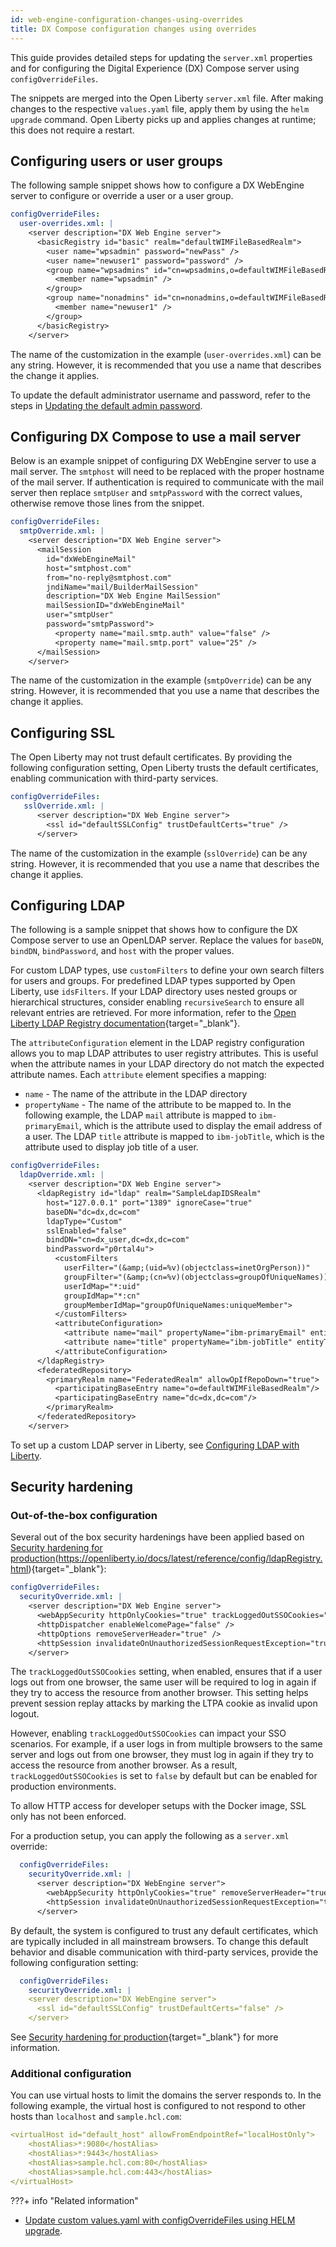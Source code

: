 ```yaml
---
id: web-engine-configuration-changes-using-overrides
title: DX Compose configuration changes using overrides
---
```


This guide provides detailed steps for updating the `server.xml` properties and for configuring the Digital Experience (DX) Compose server using `configOverrideFiles`.

The snippets are merged into the Open Liberty `server.xml` file. After making changes to the respective `values.yaml` file, apply them by using the `helm upgrade` command. Open Liberty picks up and applies changes at runtime; this does not require a restart.

## Configuring users or user groups

The following sample snippet shows how to configure a DX WebEngine server to configure or override a user or a user group.

```yaml
configOverrideFiles:
  user-overrides.xml: |
    <server description="DX Web Engine server"> 
      <basicRegistry id="basic" realm="defaultWIMFileBasedRealm"> 
        <user name="wpsadmin" password="newPass" />
        <user name="newuser1" password="password" />
        <group name="wpsadmins" id="cn=wpsadmins,o=defaultWIMFileBasedRealm">
          <member name="wpsadmin" />
        </group>
        <group name="nonadmins" id="cn=nonadmins,o=defaultWIMFileBasedRealm">
          <member name="newuser1" />
        </group>
      </basicRegistry> 
    </server>
```

The name of the customization in the example (`user-overrides.xml`) can be any string. However, it is recommended that you use a name that describes the change it applies.

To update the default administrator username and password, refer to the steps in [Updating the default admin password](update_wpsadmin_password.md).

## Configuring DX Compose to use a mail server

Below is an example snippet of configuring DX WebEngine server to use a mail server. The `smtphost` will need to be replaced with the proper hostname of the mail server. If authentication is required to communicate with the mail server then replace `smtpUser` and `smtpPassword` with the correct values, otherwise remove those lines from the snippet.

```yaml
configOverrideFiles:
  smtpOverride.xml: | 
    <server description="DX Web Engine server">
      <mailSession
        id="dxWebEngineMail"
        host="smtphost.com"
        from="no-reply@smtphost.com"
        jndiName="mail/BuilderMailSession"
        description="DX Web Engine MailSession"
        mailSessionID="dxWebEngineMail"
        user="smtpUser"
        password="smtpPassword">
          <property name="mail.smtp.auth" value="false" />
          <property name="mail.smtp.port" value="25" />
      </mailSession>
    </server>
```

The name of the customization in the example (`smtpOverride`) can be any string. However, it is recommended that you use a name that describes the change it applies.

## Configuring SSL

The Open Liberty may not trust default certificates. By providing the following configuration setting, Open Liberty trusts the default certificates, enabling communication with third-party services.

```yaml
configOverrideFiles:
   sslOverride.xml: |
      <server description="DX Web Engine server">  
        <ssl id="defaultSSLConfig" trustDefaultCerts="true" />
      </server>
```

The name of the customization in the example (`sslOverride`) can be any string. However, it is recommended that you use a name that describes the change it applies.

## Configuring LDAP

The following is a sample snippet that shows how to configure the DX Compose server to use an OpenLDAP server. Replace the values for `baseDN`, `bindDN`, `bindPassword`, and `host` with the proper values.

For custom LDAP types, use `customFilters` to define your own search filters for users and groups. For predefined LDAP types supported by Open Liberty, use `idsFilters`. If your LDAP directory uses nested groups or hierarchical structures, consider enabling `recursiveSearch` to ensure all relevant entries are retrieved. For more information, refer to the [Open Liberty LDAP Registry documentation](https://openliberty.io/docs/latest/reference/config/ldapRegistry.html){target="_blank"}.

The `attributeConfiguration` element in the LDAP registry configuration allows you to map LDAP attributes to user registry attributes. This is useful when the attribute names in your LDAP directory do not match the expected attribute names. Each `attribute` element specifies a mapping:

- `name` - The name of the attribute in the LDAP directory
- `propertyName` - The name of the attribute to be mapped to. In the following example, the LDAP `mail` attribute is mapped to `ibm-primaryEmail`, which is the attribute used to display the email address of a user. The LDAP `title` attribute is mapped to `ibm-jobTitle`, which is the attribute used to display job title of a user.

```yaml
configOverrideFiles:
  ldapOverride.xml: | 
    <server description="DX Web Engine server"> 
      <ldapRegistry id="ldap" realm="SampleLdapIDSRealm"
        host="127.0.0.1" port="1389" ignoreCase="true"
        baseDN="dc=dx,dc=com"
        ldapType="Custom"
        sslEnabled="false"
        bindDN="cn=dx_user,dc=dx,dc=com"
        bindPassword="p0rtal4u">
          <customFilters
            userFilter="(&amp;(uid=%v)(objectclass=inetOrgPerson))"
            groupFilter="(&amp;(cn=%v)(objectclass=groupOfUniqueNames))"
            userIdMap="*:uid"
            groupIdMap="*:cn"
            groupMemberIdMap="groupOfUniqueNames:uniqueMember">
          </customFilters>
          <attributeConfiguration>
            <attribute name="mail" propertyName="ibm-primaryEmail" entityType="PersonAccount"/>
            <attribute name="title" propertyName="ibm-jobTitle" entityType="PersonAccount"/>
          </attributeConfiguration>
      </ldapRegistry>
      <federatedRepository>
        <primaryRealm name="FederatedRealm" allowOpIfRepoDown="true">
          <participatingBaseEntry name="o=defaultWIMFileBasedRealm"/>
          <participatingBaseEntry name="dc=dx,dc=com"/>
        </primaryRealm>
      </federatedRepository>
    </server>
```

To set up a custom LDAP server in Liberty, see [Configuring LDAP with Liberty](ldap_configuration.md).

## Security hardening

### Out-of-the-box configuration

Several out of the box security hardenings have been applied based on [Security hardening for production](https://openliberty.io/docs/latest/security-hardening.html)(https://openliberty.io/docs/latest/reference/config/ldapRegistry.html){target="_blank"}:

```yaml
configOverrideFiles:
  securityOverride.xml: | 
    <server description="DX Web Engine server"> 
      <webAppSecurity httpOnlyCookies="true" trackLoggedOutSSOCookies="false"/>
      <httpDispatcher enableWelcomePage="false" />
      <httpOptions removeServerHeader="true" />
      <httpSession invalidateOnUnauthorizedSessionRequestException="true" cookieHttpOnly="true"/>
    </server>  
```

The `trackLoggedOutSSOCookies` setting, when enabled, ensures that if a user logs out from one browser, the same user will be required to log in again if they try to access the resource from another browser. This setting helps prevent session replay attacks by marking the LTPA cookie as invalid upon logout.

However, enabling `trackLoggedOutSSOCookies` can impact your SSO scenarios. For example, if a user logs in from multiple browsers to the same server and logs out from one browser, they must log in again if they try to access the resource from another browser. As a result, `trackLoggedOutSSOCookies` is set to `false` by default but can be enabled for production environments.

To allow HTTP access for developer setups with the Docker image, SSL only has not been enforced. 

For a production setup, you can apply the following as a `server.xml` override:

```yaml
  configOverrideFiles:
    securityOverride.xml: | 
      <server description="DX WebEngine server"> 
        <webAppSecurity httpOnlyCookies="true" removeServerHeader="true" disableXPoweredBy="true" trackLoggedOutSSOCookies="true" ssoRequiresSSL="true" sameSiteCookie="none"/>
        <httpSession invalidateOnUnauthorizedSessionRequestException="true" cookieHttpOnly="true" cookieSameSite="None"/>
      </server>
```

By default, the system is configured to trust any default certificates, which are typically included in all mainstream browsers. To change this default behavior and disable communication with third-party services, provide the following configuration setting:

```yaml
  configOverrideFiles:
    securityOverride.xml: | 
    <server description="DX WebEngine server"> 
      <ssl id="defaultSSLConfig" trustDefaultCerts="false" />
    </server>
```

See [Security hardening for production](https://openliberty.io/docs/latest/security-hardening.html){target="_blank"} for more information.

### Additional configuration

You can use virtual hosts to limit the domains the server responds to. In the following example, the virtual host is configured to not respond to other hosts than `localhost` and `sample.hcl.com`:

```yaml
<virtualHost id="default_host" allowFromEndpointRef="localHostOnly">
    <hostAlias>*:9080</hostAlias>
    <hostAlias>*:9443</hostAlias>
    <hostAlias>sample.hcl.com:80</hostAlias>
    <hostAlias>sample.hcl.com:443</hostAlias>
</virtualHost>
```

???+ info "Related information"
  - [Update custom values.yaml with configOverrideFiles using HELM upgrade](helm_upgrade_values.md).
